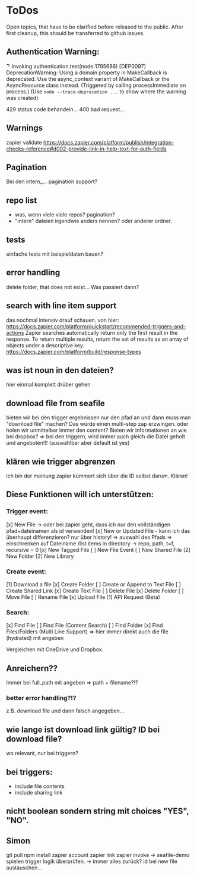 # ToDos

Open topics, that have to be clarified before released to the public. After first cleanup, this should be transferred to github issues.

## Authentication Warning:

⠙ Invoking authentication.test(node:1795686) [DEP0097] DeprecationWarning: Using a domain property in MakeCallback is deprecated. Use the async_context variant of MakeCallback or the AsyncResource class instead. (Triggered by calling processImmediate on process.)
(Use `node --trace-deprecation ...` to show where the warning was created)

429 status code behandeln...
400 bad request...

## Warnings

zapier validate
https://docs.zapier.com/platform/publish/integration-checks-reference#d002-provide-link-in-help-text-for-auth-fields

## Pagination

Bei den intern\_... pagination support?

## repo list

- was, wenn viele viele repos? pagination?
- "intern" dateien irgendwie anders nennen? oder anderer ordner.

## tests

einfache tests mit beispieldaten bauen?

## error handling

delete folder, that does not exist... Was passiert dann?

## search with line item support

das nochmal intensiv drauf schauen.
von hier: https://docs.zapier.com/platform/quickstart/recommended-triggers-and-actions
Zapier searches automatically return only the first result in the response. To return multiple results, return the set of results as an array of objects under a descriptive key.
https://docs.zapier.com/platform/build/response-types

## was ist noun in den dateien?

hier einmal komplett drüber gehen

## download file from seafile

bieten wir bei den trigger ergebnissen nur den pfad an und dann muss man "download file" machen? Das würde einen multi-step zap erzwingen.
oder holen wir unmittelbar immer den content?
Bieten wir informationen an wie bei dropbox?
=> bei den triggern, wird immer auch gleich die Datei geholt und angeboten!!! (auswählbar aber default ist yes)

## klären wie trigger abgrenzen

ich bin der meinung zapier kümmert sich über die ID selbst darum. Klären!

## Diese Funktionen will ich unterstützen:

### Trigger event:

[x] New File -> oder bei zapier geht, dass ich nur den vollständigen pfad+dateinamen als id verwenden!
[x] New or Updated File - kann ich das überhaupt differenzieren? nur über history! => auswahl des Pfads => einschrenken auf Dateiname /list items in directory -> repo, path, t=f, recursive = 0
[x] New Tagged File
[ ] New File Event
[ ] New Shared File
[2] New Folder
[2] New Library

### Create event:

[1] Download a file
[x] Create Folder
[ ] Create or Append to Text File
[ ] Create Shared Link
[x] Create Text File
[ ] Delete File
[x] Delete Folder
[ ] Move File
[ ] Rename File
[x] Upload File
[1] API Request (Beta)

### Search:

[x] Find File
[ ] Find File (Content Search)
[ ] Find Folder
[x] Find Files/Folders (Multi Line Support)
=> hier immer direkt auch die file (hydrated) mit angeben

Vergleichen mit OneDrive und Dropbox.

## Anreichern??

Immer bei full_path mit angeben => path + filename?!?

### better error handling?!?

z.B. download file und dann falsch angegeben...

## wie lange ist download link gültig? ID bei download file?

wo relevant, nur bei triggern?

## bei triggers:

- include file contents
- include sharing link

## nicht boolean sondern string mit choices "YES", "NO".

## Simon

git pull
npm install
zapier account
zapier link
zapier invoke -> seafile-demo
spielen
trigger logik überprüfen. -> immer alles zurück? id bei new file austauschen...
